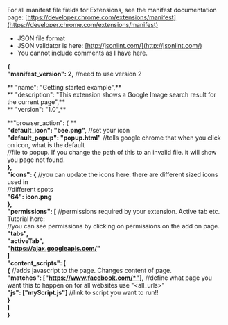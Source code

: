 For all manifest file fields for Extensions, see the manifest documentation page:
[https://developer.chrome.com/extensions/manifest](https://developer.chrome.com/extensions/manifest)

* JSON file format
* JSON validator is here: [http://jsonlint.com/](http://jsonlint.com/)
* You cannot include comments as I have here.


**{**  
  **"manifest_version": 2,** //need to use version 2  

 ** "name": "Getting started example",**  
 ** "description": "This extension shows a Google Image search result for the current page",**  
 ** "version": "1.0",**  

  **"browser_action": { **   
    **"default_icon": "bee.png",**    //set your icon  
    **"default_popup": "popup.html"** //tells google chrome that when you click on icon, what is the default   
                                  //file to popup. If you change the path of this to an invalid file. it will show you page not found.  
  **},**    
  **"icons": {**   //you can update the icons here. there are different sized icons used in    
             //different spots   
  **"64": icon.png**    
  **},**  
  **"permissions": [**  //permissions required by your extension. Active tab etc. Tutorial here:  
                    //you can see permissions by clicking on permissions on the add on page.  
    **"tabs",**    
    **"activeTab",**    
    **"https://ajax.googleapis.com/"**    
  **]**    
  **"content_scripts": [**    
    **{**                   //adds javascript to the page. Changes content of page.  
      **"matches": ["https://www.facebook.com/*"],** //define what page you want this to happen on for all websites use "<all_urls>"   
      **"js": ["myScript.js"]**  //link to script you want to run!!   
    **}**   
  **]**   
**}**    
